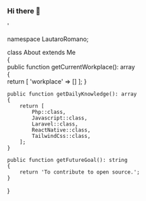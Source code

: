 ### Hi there 👋

<p>'<?php'<br>

namespace LautaroRomano;<br>

class About extends Me<br>
{<br>
    public function getCurrentWorkplace(): array<br>
    {<br>
        return [
            'workplace' => []
        ];
    }

    public function getDailyKnowledge(): array
    {
        return [
            Php::class,
            Javascript::class,
            Laravel::class,
            ReactNative::class,
            TailwindCss::class,
        ];
    }

    public function getFutureGoal(): string
    {
        return 'To contribute to open source.';
    }
}
</p>
